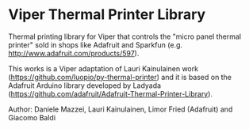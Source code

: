 Viper  Thermal Printer Library
==============================

Thermal printing library for Viper that controls the "micro panel thermal printer" sold in
shops like Adafruit and Sparkfun (e.g. http://www.adafruit.com/products/597). 

This works is a Viper adaptation of Lauri Kainulainen work (https://github.com/luopio/py-thermal-printer) and it is based on the Adafruit Arduino library developed by Ladyada (https://github.com/adafruit/Adafruit-Thermal-Printer-Library). 

Author: 
Daniele Mazzei, Lauri Kainulainen, Limor Fried (Adafruit) and Giacomo Baldi



